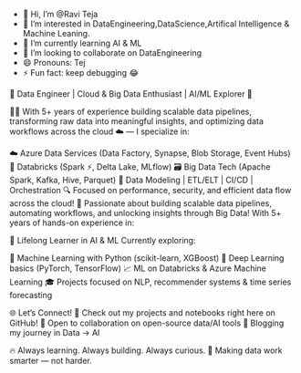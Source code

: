 - 👋 Hi, I’m @Ravi Teja
- 👀 I’m interested in DataEngineering,DataScience,Artifical Intelligence & Machine Leaning.
- 🌱 I’m currently learning AI & ML
- 💞️ I’m looking to collaborate on DataEngineering
- 😄 Pronouns: Tej
- ⚡ Fun fact: keep debugging 😂  
  
🚀 Data Engineer | Cloud & Big Data Enthusiast | AI/ML Explorer 🤖

👨‍💻 With 5+ years of experience building scalable data pipelines, transforming raw data into meaningful insights, and optimizing data workflows across the cloud ☁️ 
— I specialize in:

☁️ Azure Data Services (Data Factory, Synapse, Blob Storage, Event Hubs)
🧠 Databricks (Spark ⚡, Delta Lake, MLflow)
🗃️ Big Data Tech (Apache Spark, Kafka, Hive, Parquet)
🧩 Data Modeling | ETL/ELT | CI/CD | Orchestration
🔍 Focused on performance, security, and efficient data flow across the cloud!
🚀 Passionate about building scalable data pipelines, automating workflows, and unlocking insights through Big Data! With 5+ years of hands-on experience in:

🧠 Lifelong Learner in AI & ML
Currently exploring:

🤖 Machine Learning with Python (scikit-learn, XGBoost)
🧠 Deep Learning basics (PyTorch, TensorFlow)
📈 ML on Databricks & Azure Machine Learning
🎓 Projects focused on NLP, recommender systems & time series forecasting


🌐 Let’s Connect!
📂 Check out my projects and notebooks right here on GitHub!
💬 Open to collaboration on open-source data/AI tools
📝 Blogging my journey in Data → AI

🔥 Always learning. Always building. Always curious.
🎯 Making data work smarter — not harder.

<!---
kptej/kptej is a ✨ special ✨ repository because its `README.md` (this file) appears on your GitHub profile.
You can click the Preview link to take a look at your changes.
--->
